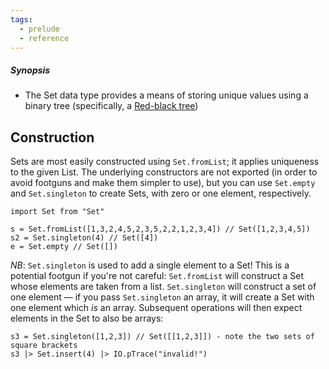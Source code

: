 ```yaml
---
tags:
  - prelude
  - reference
---
```

##### Synopsis
- The Set data type provides a means of storing unique values using a binary tree (specifically, a [Red-black tree](https://en.wikipedia.org/wiki/Red%E2%80%93black_tree))

## Construction

Sets are most easily constructed using `Set.fromList`; it applies uniqueness to the given List. The underlying constructors are not exported (in order to avoid footguns and make them simpler to use), but you can use `Set.empty` and `Set.singleton` to create Sets, with zero or one element, respectively.

```mad
import Set from "Set"

s = Set.fromList([1,3,2,4,5,2,3,5,2,2,1,2,3,4]) // Set([1,2,3,4,5])
s2 = Set.singleton(4) // Set([4])
e = Set.empty // Set([])
```

*NB*: `Set.singleton` is used to add a single element to a Set! This is a potential footgun if you're not careful: `Set.fromList` will construct a Set whose elements are taken from a list. `Set.singleton` will construct a set of one element — if you pass `Set.singleton` an array, it will create a Set with one element which _is_ an array. Subsequent operations will then expect elements in the Set to also be arrays:

```mad
s3 = Set.singleton([1,2,3]) // Set([[1,2,3]]) - note the two sets of square brackets
s3 |> Set.insert(4) |> IO.pTrace("invalid!")
```